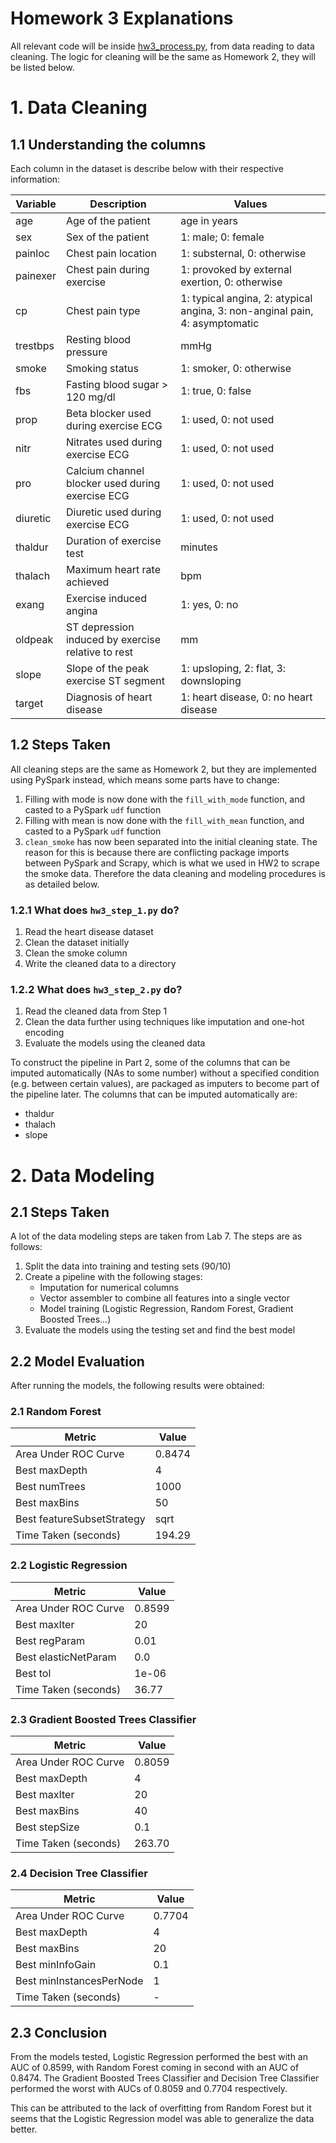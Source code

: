 # Homework 3 Explanations
All relevant code will be inside [hw3_process.py](hw3_process.py), from data reading to data cleaning. The logic for cleaning will be the same as Homework 2, they will be listed below.

# 1. Data Cleaning
## 1.1 Understanding the columns
Each column in the dataset is describe below with their respective information:

| Variable  | Description                                         | Values                                                         |
|-----------|-----------------------------------------------------|----------------------------------------------------------------|
| age       | Age of the patient                                  | age in years                                                   |
| sex       | Sex of the patient                                  | 1: male; 0: female                                             |
| painloc   | Chest pain location                                 | 1: substernal, 0: otherwise                                    |
| painexer  | Chest pain during exercise                          | 1: provoked by external exertion, 0: otherwise                 |
| cp        | Chest pain type                                     | 1: typical angina, 2: atypical angina, 3: non-anginal pain, 4: asymptomatic |
| trestbps  | Resting blood pressure                              | mmHg                                                           |
| smoke     | Smoking status                                      | 1: smoker, 0: otherwise                                        |
| fbs       | Fasting blood sugar > 120 mg/dl                     | 1: true, 0: false                                              |
| prop      | Beta blocker used during exercise ECG               | 1: used, 0: not used                                           |
| nitr      | Nitrates used during exercise ECG                   | 1: used, 0: not used                                           |
| pro       | Calcium channel blocker used during exercise ECG    | 1: used, 0: not used                                           |
| diuretic  | Diuretic used during exercise ECG                   | 1: used, 0: not used                                           |
| thaldur   | Duration of exercise test                           | minutes                                                        |
| thalach   | Maximum heart rate achieved                         | bpm                                                            |
| exang     | Exercise induced angina                             | 1: yes, 0: no                                                  |
| oldpeak   | ST depression induced by exercise relative to rest  | mm                                                             |
| slope     | Slope of the peak exercise ST segment               | 1: upsloping, 2: flat, 3: downsloping                          |
| target    | Diagnosis of heart disease                          | 1: heart disease, 0: no heart disease                          |


## 1.2 Steps Taken
All cleaning steps are the same as Homework 2, but they are implemented using PySpark instead, which means some parts have to change:
1. Filling with mode is now done with the ```fill_with_mode``` function, and casted to a PySpark ```udf``` function
2. Filling with mean is now done with the ```fill_with_mean``` function, and casted to a PySpark ```udf``` function
3. ```clean_smoke``` has now been separated into the initial cleaning state. The reason for this is because there are conflicting package imports
between PySpark and Scrapy, which is what we used in HW2 to scrape the smoke data. Therefore the data cleaning and modeling procedures is as detailed below.

### 1.2.1 What does ```hw3_step_1.py``` do?
1. Read the heart disease dataset
2. Clean the dataset initially
3. Clean the smoke column
4. Write the cleaned data to a directory

### 1.2.2 What does ```hw3_step_2.py``` do?
1. Read the cleaned data from Step 1
2. Clean the data further using techniques like imputation and one-hot encoding 
3. Evaluate the models using the cleaned data

To construct the pipeline in Part 2, some of the columns that can be imputed automatically (NAs to some number) without a specified condition (e.g. between certain values), are packaged as imputers to become part of the pipeline later. The columns that can be imputed automatically are:
- thaldur
- thalach
- slope

# 2. Data Modeling
## 2.1 Steps Taken
A lot of the data modeling steps are taken from Lab 7. The steps are as follows:
1. Split the data into training and testing sets (90/10)
2. Create a pipeline with the following stages:
    - Imputation for numerical columns
    - Vector assembler to combine all features into a single vector
    - Model training (Logistic Regression, Random Forest, Gradient Boosted Trees...)
3. Evaluate the models using the testing set and find the best model

## 2.2 Model Evaluation
After running the models, the following results were obtained:

### 2.1 Random Forest
| Metric                    | Value  |
|---------------------------|--------|
| Area Under ROC Curve      | 0.8474 |
| Best maxDepth             | 4      |
| Best numTrees             | 1000   |
| Best maxBins              | 50     |
| Best featureSubsetStrategy| sqrt   |
| Time Taken (seconds)      | 194.29 |

### 2.2 Logistic Regression
| Metric                  | Value  |
|-------------------------|--------|
| Area Under ROC Curve    | 0.8599 |
| Best maxIter            | 20     |
| Best regParam           | 0.01   |
| Best elasticNetParam    | 0.0    |
| Best tol                | 1e-06  |
| Time Taken (seconds)    | 36.77  |

### 2.3 Gradient Boosted Trees Classifier
| Metric                  | Value   |
|-------------------------|---------|
| Area Under ROC Curve    | 0.8059  |
| Best maxDepth           | 4       |
| Best maxIter            | 20      |
| Best maxBins            | 40      |
| Best stepSize           | 0.1     |
| Time Taken (seconds)    | 263.70  |

### 2.4 Decision Tree Classifier
| Metric                     | Value  |
|----------------------------|--------|
| Area Under ROC Curve       | 0.7704 |
| Best maxDepth              | 4      |
| Best maxBins               | 20     |
| Best minInfoGain           | 0.1    |
| Best minInstancesPerNode   | 1      |
| Time Taken (seconds)       | -      |


## 2.3 Conclusion
From the models tested, Logistic Regression performed the best with an AUC of 0.8599, with Random Forest coming in second with an AUC of 0.8474. The Gradient Boosted Trees Classifier and Decision Tree Classifier performed the worst with AUCs of 0.8059 and 0.7704 respectively.

This can be attributed to the lack of overfitting from Random Forest but it seems that the Logistic Regression model was able to generalize the data better.